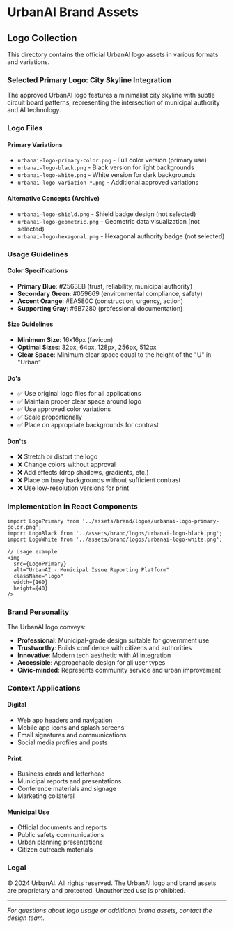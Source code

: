 # UrbanAI Brand Assets

## Logo Collection

This directory contains the official UrbanAI logo assets in various formats and variations.

### Selected Primary Logo: City Skyline Integration

The approved UrbanAI logo features a minimalist city skyline with subtle circuit board patterns, representing the intersection of municipal authority and AI technology.

### Logo Files

#### Primary Variations
- `urbanai-logo-primary-color.png` - Full color version (primary use)
- `urbanai-logo-black.png` - Black version for light backgrounds
- `urbanai-logo-white.png` - White version for dark backgrounds
- `urbanai-logo-variation-*.png` - Additional approved variations

#### Alternative Concepts (Archive)
- `urbanai-logo-shield.png` - Shield badge design (not selected)
- `urbanai-logo-geometric.png` - Geometric data visualization (not selected)
- `urbanai-logo-hexagonal.png` - Hexagonal authority badge (not selected)

### Usage Guidelines

#### Color Specifications
- **Primary Blue**: #2563EB (trust, reliability, municipal authority)
- **Secondary Green**: #059669 (environmental compliance, safety)
- **Accent Orange**: #EA580C (construction, urgency, action)
- **Supporting Gray**: #6B7280 (professional documentation)

#### Size Guidelines
- **Minimum Size**: 16x16px (favicon)
- **Optimal Sizes**: 32px, 64px, 128px, 256px, 512px
- **Clear Space**: Minimum clear space equal to the height of the "U" in "Urban"

#### Do's
- ✅ Use original logo files for all applications
- ✅ Maintain proper clear space around logo
- ✅ Use approved color variations
- ✅ Scale proportionally
- ✅ Place on appropriate backgrounds for contrast

#### Don'ts
- ❌ Stretch or distort the logo
- ❌ Change colors without approval
- ❌ Add effects (drop shadows, gradients, etc.)
- ❌ Place on busy backgrounds without sufficient contrast
- ❌ Use low-resolution versions for print

### Implementation in React Components

```tsx
import LogoPrimary from '../assets/brand/logos/urbanai-logo-primary-color.png';
import LogoBlack from '../assets/brand/logos/urbanai-logo-black.png';
import LogoWhite from '../assets/brand/logos/urbanai-logo-white.png';

// Usage example
<img 
  src={LogoPrimary} 
  alt="UrbanAI - Municipal Issue Reporting Platform"
  className="logo"
  width={160}
  height={40}
/>
```

### Brand Personality

The UrbanAI logo conveys:
- **Professional**: Municipal-grade design suitable for government use
- **Trustworthy**: Builds confidence with citizens and authorities
- **Innovative**: Modern tech aesthetic with AI integration
- **Accessible**: Approachable design for all user types
- **Civic-minded**: Represents community service and urban improvement

### Context Applications

#### Digital
- Web app headers and navigation
- Mobile app icons and splash screens
- Email signatures and communications
- Social media profiles and posts

#### Print
- Business cards and letterhead
- Municipal reports and presentations
- Conference materials and signage
- Marketing collateral

#### Municipal Use
- Official documents and reports
- Public safety communications
- Urban planning presentations
- Citizen outreach materials

### Legal

© 2024 UrbanAI. All rights reserved. The UrbanAI logo and brand assets are proprietary and protected. Unauthorized use is prohibited.

---

*For questions about logo usage or additional brand assets, contact the design team.*